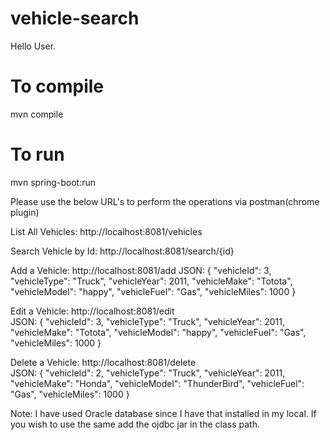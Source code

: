 # vehicle-search

Hello User.

# To compile 
mvn compile

# To run 
mvn spring-boot:run

Please use the below URL's to perform the operations via postman(chrome plugin)

List All Vehicles:
http://localhost:8081/vehicles

Search Vehicle by Id:
http://localhost:8081/search/{id}

Add a Vehicle:
http://localhost:8081/add
JSON:
{
        "vehicleId": 3,
        "vehicleType": "Truck",
        "vehicleYear": 2011,
        "vehicleMake": "Totota",
        "vehicleModel": "happy",
        "vehicleFuel": "Gas",
        "vehicleMiles": 1000
    }
	
Edit a Vehicle:
http://localhost:8081/edit	
JSON:
{
        "vehicleId": 3,
        "vehicleType": "Truck",
        "vehicleYear": 2011,
        "vehicleMake": "Totota",
        "vehicleModel": "happy",
        "vehicleFuel": "Gas",
        "vehicleMiles": 1000
    }
	
Delete a Vehicle:
http://localhost:8081/delete	
JSON:
 {
        "vehicleId": 2,
        "vehicleType": "Truck",
        "vehicleYear": 2011,
        "vehicleMake": "Honda",
        "vehicleModel": "ThunderBird",
        "vehicleFuel": "Gas",
        "vehicleMiles": 1000
    }
	
Note: I have used Oracle database since I have that installed in my local. If you wish to use the same add the ojdbc jar in the class path.	
